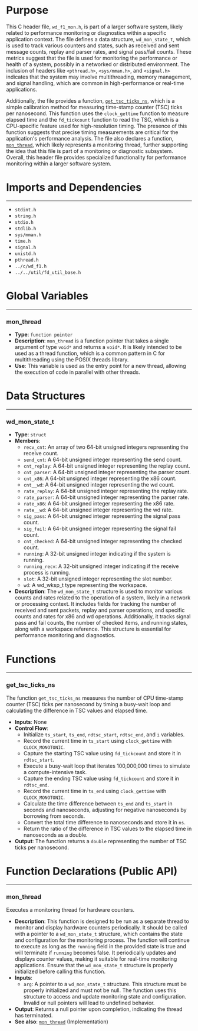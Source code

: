 # Purpose
This C header file, `wd_f1_mon.h`, is part of a larger software system, likely related to performance monitoring or diagnostics within a specific application context. The file defines a data structure, `wd_mon_state_t`, which is used to track various counters and states, such as received and sent message counts, replay and parser rates, and signal pass/fail counts. These metrics suggest that the file is used for monitoring the performance or health of a system, possibly in a networked or distributed environment. The inclusion of headers like `<pthread.h>`, `<sys/mman.h>`, and `<signal.h>` indicates that the system may involve multithreading, memory management, and signal handling, which are common in high-performance or real-time applications.

Additionally, the file provides a function, [`get_tsc_ticks_ns`](#get_tsc_ticks_ns), which is a simple calibration method for measuring time-stamp counter (TSC) ticks per nanosecond. This function uses the `clock_gettime` function to measure elapsed time and the `fd_tickcount` function to read the TSC, which is a CPU-specific feature used for high-resolution timing. The presence of this function suggests that precise timing measurements are critical for the application's performance analysis. The file also declares a function, [`mon_thread`](#mon_thread), which likely represents a monitoring thread, further supporting the idea that this file is part of a monitoring or diagnostic subsystem. Overall, this header file provides specialized functionality for performance monitoring within a larger software system.
# Imports and Dependencies

---
- `stdint.h`
- `string.h`
- `stdio.h`
- `stdlib.h`
- `sys/mman.h`
- `time.h`
- `signal.h`
- `unistd.h`
- `pthread.h`
- `../c/wd_f1.h`
- `../../util/fd_util_base.h`


# Global Variables

---
### mon\_thread
- **Type**: `function pointer`
- **Description**: `mon_thread` is a function pointer that takes a single argument of type `void*` and returns a `void*`. It is likely intended to be used as a thread function, which is a common pattern in C for multithreading using the POSIX threads library.
- **Use**: This variable is used as the entry point for a new thread, allowing the execution of code in parallel with other threads.


# Data Structures

---
### wd\_mon\_state\_t
- **Type**: `struct`
- **Members**:
    - `recv_cnt`: An array of two 64-bit unsigned integers representing the receive count.
    - `send_cnt`: A 64-bit unsigned integer representing the send count.
    - `cnt_replay`: A 64-bit unsigned integer representing the replay count.
    - `cnt_parser`: A 64-bit unsigned integer representing the parser count.
    - `cnt_x86`: A 64-bit unsigned integer representing the x86 count.
    - `cnt__wd`: A 64-bit unsigned integer representing the wd count.
    - `rate_replay`: A 64-bit unsigned integer representing the replay rate.
    - `rate_parser`: A 64-bit unsigned integer representing the parser rate.
    - `rate_x86`: A 64-bit unsigned integer representing the x86 rate.
    - `rate__wd`: A 64-bit unsigned integer representing the wd rate.
    - `sig_pass`: A 64-bit unsigned integer representing the signal pass count.
    - `sig_fail`: A 64-bit unsigned integer representing the signal fail count.
    - `cnt_checked`: A 64-bit unsigned integer representing the checked count.
    - `running`: A 32-bit unsigned integer indicating if the system is running.
    - `running_recv`: A 32-bit unsigned integer indicating if the receive process is running.
    - `slot`: A 32-bit unsigned integer representing the slot number.
    - `wd`: A wd_wksp_t type representing the workspace.
- **Description**: The `wd_mon_state_t` structure is used to monitor various counts and rates related to the operation of a system, likely in a network or processing context. It includes fields for tracking the number of received and sent packets, replay and parser operations, and specific counts and rates for x86 and wd operations. Additionally, it tracks signal pass and fail counts, the number of checked items, and running states, along with a workspace reference. This structure is essential for performance monitoring and diagnostics.


# Functions

---
### get\_tsc\_ticks\_ns<!-- {{#callable:get_tsc_ticks_ns}} -->
The function `get_tsc_ticks_ns` measures the number of CPU time-stamp counter (TSC) ticks per nanosecond by timing a busy-wait loop and calculating the difference in TSC values and elapsed time.
- **Inputs**: None
- **Control Flow**:
    - Initialize `ts_start`, `ts_end`, `rdtsc_start`, `rdtsc_end`, and `i` variables.
    - Record the current time in `ts_start` using `clock_gettime` with `CLOCK_MONOTONIC`.
    - Capture the starting TSC value using `fd_tickcount` and store it in `rdtsc_start`.
    - Execute a busy-wait loop that iterates 100,000,000 times to simulate a compute-intensive task.
    - Capture the ending TSC value using `fd_tickcount` and store it in `rdtsc_end`.
    - Record the current time in `ts_end` using `clock_gettime` with `CLOCK_MONOTONIC`.
    - Calculate the time difference between `ts_end` and `ts_start` in seconds and nanoseconds, adjusting for negative nanoseconds by borrowing from seconds.
    - Convert the total time difference to nanoseconds and store it in `ns`.
    - Return the ratio of the difference in TSC values to the elapsed time in nanoseconds as a double.
- **Output**: The function returns a `double` representing the number of TSC ticks per nanosecond.


# Function Declarations (Public API)

---
### mon\_thread<!-- {{#callable_declaration:mon_thread}} -->
Executes a monitoring thread for hardware counters.
- **Description**: This function is designed to be run as a separate thread to monitor and display hardware counters periodically. It should be called with a pointer to a `wd_mon_state_t` structure, which contains the state and configuration for the monitoring process. The function will continue to execute as long as the `running` field in the provided state is true and will terminate if `running` becomes false. It periodically updates and displays counter values, making it suitable for real-time monitoring applications. Ensure that the `wd_mon_state_t` structure is properly initialized before calling this function.
- **Inputs**:
    - `arg`: A pointer to a `wd_mon_state_t` structure. This structure must be properly initialized and must not be null. The function uses this structure to access and update monitoring state and configuration. Invalid or null pointers will lead to undefined behavior.
- **Output**: Returns a null pointer upon completion, indicating the thread has terminated.
- **See also**: [`mon_thread`](wd_f1_mon.c.driver.md#mon_thread)  (Implementation)


